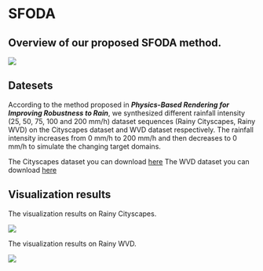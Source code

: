 # SFODA
## Overview of our proposed SFODA method.

![](D:\Document\论文\SFODA\image\framework_v2.jpg)

## Datesets

According to the method proposed in ***Physics-Based Rendering for Improving Robustness to Rain***, we synthesized different rainfall intensity (25, 50, 75, 100 and 200 mm/h) dataset sequences (Rainy Cityscapes, Rainy WVD) on the Cityscapes dataset and WVD dataset respectively. The rainfall intensity increases from 0 mm/h to 200 mm/h and then decreases to 0 mm/h to simulate the changing target domains.

The Cityscapes dataset you can download [here](https://www.cityscapes-dataset.com/)
The WVD dataset you can download [here](https://www.sensingai.com.cn/ICMEproject.html)

## Visualization results

The visualization results on Rainy Cityscapes.

![](D:\Document\论文\SFODA\image\viz.png)

The visualization results on Rainy WVD.

![](D:\Document\论文\SFODA\image\szu_viz.png)

